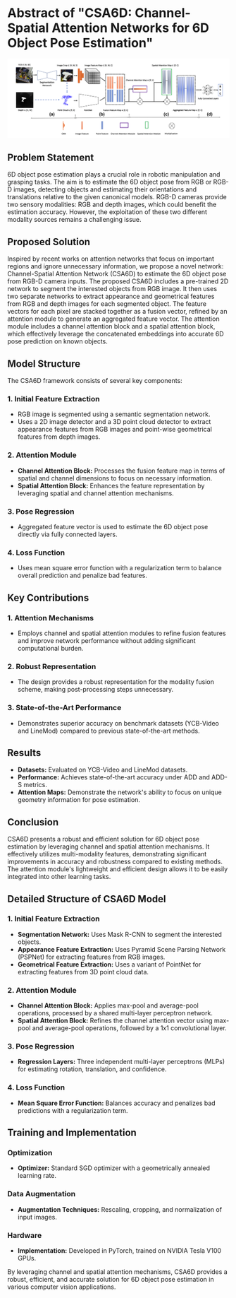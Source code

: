 # Abstract of "CSA6D: Channel-Spatial Attention Networks for 6D Object Pose Estimation"

![CSA6D Architecture](https://github.com/Husseinhhameed/Transformer-Based-Camera-localization-review/blob/main/images/CD6ds.png)


## Problem Statement

6D object pose estimation plays a crucial role in robotic manipulation and grasping tasks. The aim is to estimate the 6D object pose from RGB or RGB-D images, detecting objects and estimating their orientations and translations relative to the given canonical models. RGB-D cameras provide two sensory modalities: RGB and depth images, which could benefit the estimation accuracy. However, the exploitation of these two different modality sources remains a challenging issue.

## Proposed Solution

Inspired by recent works on attention networks that focus on important regions and ignore unnecessary information, we propose a novel network: Channel-Spatial Attention Network (CSA6D) to estimate the 6D object pose from RGB-D camera inputs. The proposed CSA6D includes a pre-trained 2D network to segment the interested objects from RGB image. It then uses two separate networks to extract appearance and geometrical features from RGB and depth images for each segmented object. The feature vectors for each pixel are stacked together as a fusion vector, refined by an attention module to generate an aggregated feature vector. The attention module includes a channel attention block and a spatial attention block, which effectively leverage the concatenated embeddings into accurate 6D pose prediction on known objects.

## Model Structure

The CSA6D framework consists of several key components:

### 1. Initial Feature Extraction

- RGB image is segmented using a semantic segmentation network.
- Uses a 2D image detector and a 3D point cloud detector to extract appearance features from RGB images and point-wise geometrical features from depth images.

### 2. Attention Module

- **Channel Attention Block:** Processes the fusion feature map in terms of spatial and channel dimensions to focus on necessary information.
- **Spatial Attention Block:** Enhances the feature representation by leveraging spatial and channel attention mechanisms.

### 3. Pose Regression

- Aggregated feature vector is used to estimate the 6D object pose directly via fully connected layers.

### 4. Loss Function

- Uses mean square error function with a regularization term to balance overall prediction and penalize bad features.

## Key Contributions

### 1. Attention Mechanisms

- Employs channel and spatial attention modules to refine fusion features and improve network performance without adding significant computational burden.

### 2. Robust Representation

- The design provides a robust representation for the modality fusion scheme, making post-processing steps unnecessary.

### 3. State-of-the-Art Performance

- Demonstrates superior accuracy on benchmark datasets (YCB-Video and LineMod) compared to previous state-of-the-art methods.

## Results

- **Datasets:** Evaluated on YCB-Video and LineMod datasets.
- **Performance:** Achieves state-of-the-art accuracy under ADD and ADD-S metrics.
- **Attention Maps:** Demonstrate the network's ability to focus on unique geometry information for pose estimation.

## Conclusion

CSA6D presents a robust and efficient solution for 6D object pose estimation by leveraging channel and spatial attention mechanisms. It effectively utilizes multi-modality features, demonstrating significant improvements in accuracy and robustness compared to existing methods. The attention module's lightweight and efficient design allows it to be easily integrated into other learning tasks.

## Detailed Structure of CSA6D Model

### 1. Initial Feature Extraction

- **Segmentation Network:** Uses Mask R-CNN to segment the interested objects.
- **Appearance Feature Extraction:** Uses Pyramid Scene Parsing Network (PSPNet) for extracting features from RGB images.
- **Geometrical Feature Extraction:** Uses a variant of PointNet for extracting features from 3D point cloud data.

### 2. Attention Module

- **Channel Attention Block:** Applies max-pool and average-pool operations, processed by a shared multi-layer perceptron network.
- **Spatial Attention Block:** Refines the channel attention vector using max-pool and average-pool operations, followed by a 1x1 convolutional layer.

### 3. Pose Regression

- **Regression Layers:** Three independent multi-layer perceptrons (MLPs) for estimating rotation, translation, and confidence.

### 4. Loss Function

- **Mean Square Error Function:** Balances accuracy and penalizes bad predictions with a regularization term.

## Training and Implementation

### Optimization

- **Optimizer:** Standard SGD optimizer with a geometrically annealed learning rate.

### Data Augmentation

- **Augmentation Techniques:** Rescaling, cropping, and normalization of input images.

### Hardware

- **Implementation:** Developed in PyTorch, trained on NVIDIA Tesla V100 GPUs.

By leveraging channel and spatial attention mechanisms, CSA6D provides a robust, efficient, and accurate solution for 6D object pose estimation in various computer vision applications.
